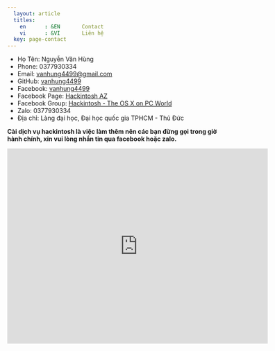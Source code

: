 ```yaml
---
  layout: article
  titles:
    en      : &EN       Contact
    vi      : &VI       Liên hệ
  key: page-contact
---
```


- Họ Tên: Nguyễn Văn Hùng
- Phone: 0377930334
- Email: vanhung4499@gmail.com
- GitHub: [vanhung4499](https://github.com/vanhung4499)
- Facebook: [vanhung4499](https://www.facebook.com/vanhung4499)
- Facebook Page: [Hackintosh AZ](https://www.facebook.com/Hackintosh-AZ-1210860139083557/)
- Facebook Group: [Hackintosh - The OS X on PC World](https://www.facebook.com/groups/hackintoshPC/)
- Zalo: 0377930334
- Địa chỉ: Làng đại học, Đại học quốc gia TPHCM - Thủ Đức

__Cài dịch vụ hackintosh là việc làm thêm nên các bạn đừng gọi trong giờ hành chính, xin vui lòng nhắn tin qua facebook hoặc zalo.__

<iframe src="https://www.google.com/maps/embed?pb=!1m14!1m8!1m3!1d6962.962574036878!2d106.80918122071476!3d10.87359185230858!3m2!1i1024!2i768!4f13.1!3m3!1m2!1s0x0%3A0xb695beefeeb99c1b!2zVHLhuqFtIE7huqFwIENORyDEkOG6oWkgSOG7jWMgUXXhu5FjIEdpYSAtIENUWSBDUCBLRCBLaMOtIE1p4buBbiBOYW0!5e0!3m2!1svi!2s!4v1555148745700!5m2!1svi!2s" width="600" height="450" frameborder="0" style="border:0" allowfullscreen></iframe>
